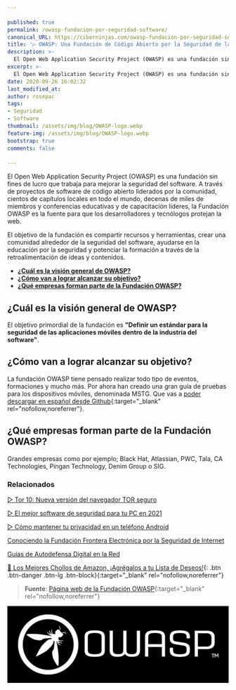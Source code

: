 ```yaml
---

published: true
permalink: /owasp-fundacion-por-seguridad-software/
canonical_URL: https://ciberninjas.com/owasp-fundacion-por-seguridad-software/
title: '▷ OWASP: Una Fundación de Código Abierto por la Seguridad de las Aplicaciones'
description: >-
  El Open Web Application Security Project (OWASP) es una fundación sin fines de lucro que trabaja para mejorar la seguridad del software. A través de proyectos de software de código abierto liderados por la comunidad.
excerpt: >-
  El Open Web Application Security Project (OWASP) es una fundación sin fines de lucro que trabaja para mejorar la seguridad del software. A través de proyectos de software de código abierto liderados por la comunidad.
date: 2020-09-26 16:02:32
last_modified_at: 
author: rosepac
tags:
- Seguridad
- Software
thumbnail: /assets/img/blog/OWASP-logo.webp
feature-img: /assets/img/blog/OWASP-logo.webp
bootstrap: true
comments: false

---
```


El Open Web Application Security Project (OWASP) es una fundación sin fines de lucro que trabaja para mejorar la seguridad del software. A través de proyectos de software de código abierto liderados por la comunidad, cientos de capítulos locales en todo el mundo, decenas de miles de miembros y conferencias educativas y de capacitación líderes, la Fundación OWASP es la fuente para que los desarrolladores y tecnólogos protejan la web.

El objetivo de la fundación es compartir recursos y herramientas, crear una comunidad alrededor de la seguridad del software, ayudarse en la educación por la seguridad y potenciar la formación a través de la retroalimentación de ideas y contenidos.

- [**¿Cuál es la visión general de OWASP?**](#cuál-es-la-visión-general-de-owasp)
- [**¿Cómo van a lograr alcanzar su objetivo?**](#cómo-van-a-lograr-alcanzar-su-objetivo)
- [**¿Qué empresas forman parte de la Fundación OWASP?**](#qué-empresas-forman-parte-de-la-fundación-owasp)

## **¿Cuál es la visión general de OWASP?**

El objetivo primordial de la fundación es **"Definir un estándar para la seguridad de las aplicaciones móviles dentro de la industria del software"**.

## **¿Cómo van a lograr alcanzar su objetivo?**

La fundación OWASP tiene pensado realizar todo tipo de eventos, formaciones y mucho más. Por ahora han creado una gran guía de pruebas para los dispositivos móviles, denominada MSTG. Que vas a [poder descargar en español desde Github](https://github.com/OWASP/owasp-mstg/blob/master/Checklists/Mobile_App_Security_Checklist-Spanish_1.2.xlsx "Descarga la guía de pruebas para dispositivos móviles creada por la OWASP y en español"){:target="_blank" rel="nofollow,noreferrer"}.

## **¿Qué empresas forman parte de la Fundación OWASP?**

Grandes empresas como por ejemplo; Black Hat, Atlassian, PWC, Tala, CA Technologies, Pingan Technology, Denim Group o SIG.

### **Relacionados** <!-- omit in toc -->

[▷ Tor 10: Nueva versión del navegador TOR seguro](https://ciberninjas.com/navegador-tor-10/ "Tor 10: Nueva versión del navegador TOR seguro")

[▷ El mejor software de seguridad para tu PC en 2021](https://ciberninjas.com/el-mejor-software-seguridad-2020/ "El mejor software de seguridad para tu PC en 2021")

[▷ Cómo mantener tu privacidad en un teléfono Android](https://ciberninjas.com/como-mantener-tu-privacidad-usando-android/ "Cómo mantener tu privacidad en un teléfono Android")

[Conociendo la Fundación Frontera Electrónica por la Seguridad de Internet](https://ciberninjas.com/eff/ "Conociendo la Fundación Frontera Electrónica por la Seguridad de Internet")

[Guías de Autodefensa Digital en la Red](https://ciberninjas.com/eff/autodefensa/ "Guías de Autodefensa Digital en la Red")

[🛒 Los Mejores Chollos de Amazon, ¡Agrégalos a tu Lista de Deseos!](/amazon/ "Los Mejores Chollos de Amazon, Ofertas Flash, Black Monday y Amazon Prime Day"){: .btn .btn-danger .btn-lg .btn-block}{:target="_blank" rel="nofollow,noreferrer"}

> **Fuente**: [Página web de la Fundación OWASP](https://owasp.org/ "Página web de la Fundación OWASP"){:target="_blank" rel="nofollow,noreferrer"}

![Logotipo oficial de la fundación OWASP](/assets/img/blog/OWASP-logo.webp "Logotipo oficial de la fundación OWASP")